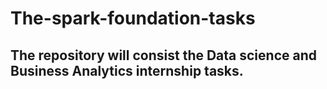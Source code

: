 # The-spark-foundation-tasks

## The repository will consist the Data science and Business Analytics internship tasks.
